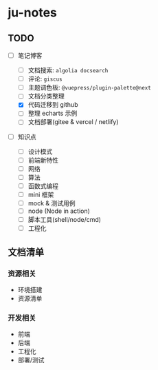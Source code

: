 # ju-notes

## TODO

- [ ] 笔记博客

  - [ ] 文档搜索: `algolia docsearch`
  - [ ] 评论: `giscus`
  - [ ] 主题调色板: `@vuepress/plugin-palette@next`
  - [ ] 文档分类整理
  - [x] 代码迁移到 github
  - [ ] 整理 echarts 示例
  - [ ] 文档部署(gitee & vercel / netlify)

- [ ] 知识点

  - [ ] 设计模式
  - [ ] 前端新特性
  - [ ] 网络
  - [ ] 算法
  - [ ] 函数式编程
  - [ ] mini 框架
  - [ ] mock & 测试用例
  - [ ] node (Node in action)
  - [ ] 脚本工具(shell/node/cmd)
  - [ ] 工程化

## 文档清单

### 资源相关

- 环境搭建
- 资源清单

### 开发相关

- 前端
- 后端
- 工程化
- 部署/测试
